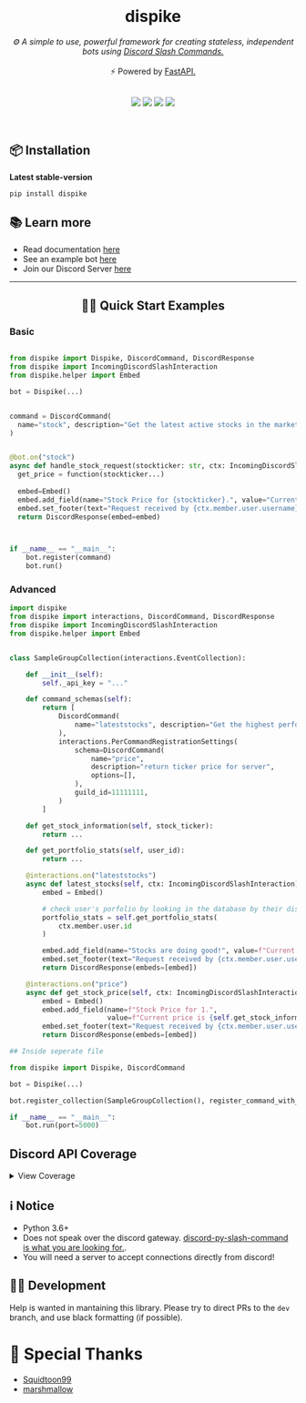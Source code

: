 <div align="center">
<br>
  <h1> dispike </h1>
  <i> ⚙️  A simple to use, powerful framework for creating stateless, independent bots using <a href="https://discord.com/developers/docs/interactions/slash-commands"> Discord Slash Commands.</a> </i>
  <br>
  <br>
    <a > ⚡ Powered by <a href="https://github.com/tiangolo/fastapi"> FastAPI.</a> </a>
  <br>
  <br>
  <p align="center">
    <img src="https://codecov.io/gh/ms7m/dispike/branch/master/graph/badge.svg?token=E5AXLZDP9O">
    <img src="https://github.com/ms7m/dispike/workflows/Test%20Dispike/badge.svg?branch=master">
    <img src="https://img.shields.io/badge/Available%20on%20PyPi-Dispike-blue?logo=pypi&link=%22https://pypi.org/project/dispike%22">
    <img src="https://img.shields.io/badge/dynamic/json?color=blue&label=PyPi%20Version&query=%24.info.version&url=https%3A%2F%2Fpypi.org%2Fpypi%2Fdispike%2Fjson">
  </p>
  <br>
</div>


## 📦 Installation


**Latest stable-version**
```
pip install dispike
```

## 📚 Learn more
- Read documentation [here](https://dispike.ms7m.me)
- See an example bot [here](https://github.com/ms7m/dispike-example)
- Join our Discord Server [here](https://discord.gg/yGgRmEYjju)

***
<div align="center">
<h2> 🧑‍💻 Quick Start Examples </h2>
</div>


### Basic

```python

from dispike import Dispike, DiscordCommand, DiscordResponse
from dispike import IncomingDiscordSlashInteraction
from dispike.helper import Embed

bot = Dispike(...)


command = DiscordCommand(
  name="stock", description="Get the latest active stocks in the market!"
)


@bot.on("stock")
async def handle_stock_request(stockticker: str, ctx: IncomingDiscordSlashInteraction) -> DiscordResponse:
  get_price = function(stockticker...)
  
  embed=Embed()
  embed.add_field(name="Stock Price for {stockticker}.", value="Current price is {get_price}", inline=True)
  embed.set_footer(text="Request received by {ctx.member.user.username}")
  return DiscordResponse(embed=embed)



if __name__ == "__main__":
    bot.register(command)
    bot.run()
```


### Advanced

```python
import dispike
from dispike import interactions, DiscordCommand, DiscordResponse
from dispike import IncomingDiscordSlashInteraction
from dispike.helper import Embed


class SampleGroupCollection(interactions.EventCollection):

    def __init__(self):
        self._api_key = "..."

    def command_schemas(self):
        return [
            DiscordCommand(
                name="lateststocks", description="Get the highest performing stocks in the market currently!"
            ),
            interactions.PerCommandRegistrationSettings(
                schema=DiscordCommand(
                    name="price",
                    description="return ticker price for server",
                    options=[],
                ),
                guild_id=11111111,
            )
        ]

    def get_stock_information(self, stock_ticker):
        return ...

    def get_portfolio_stats(self, user_id):
        return ...

    @interactions.on("lateststocks")
    async def latest_stocks(self, ctx: IncomingDiscordSlashInteraction) -> DiscordResponse:
        embed = Embed()

        # check user's porfolio by looking in the database by their discord ID
        portfolio_stats = self.get_portfolio_stats(
            ctx.member.user.id
        )

        embed.add_field(name="Stocks are doing good!", value=f"Current portfolio is {portfolio_stats}", inline=True)
        embed.set_footer(text="Request received by {ctx.member.user.username}")
        return DiscordResponse(embeds=[embed])

    @interactions.on("price")
    async def get_stock_price(self, ctx: IncomingDiscordSlashInteraction, ticker: str) -> DiscordResponse:
        embed = Embed()
        embed.add_field(name=f"Stock Price for 1.",
                        value=f"Current price is {self.get_stock_information(ticker)}", inline=True)
        embed.set_footer(text="Request received by {ctx.member.user.username}")
        return DiscordResponse(embeds=[embed])

## Inside seperate file

from dispike import Dispike, DiscordCommand

bot = Dispike(...)

bot.register_collection(SampleGroupCollection(), register_command_with_discord=True)

if __name__ == "__main__":
    bot.run(port=5000)
```

## Discord API Coverage
<details><summary>View Coverage</summary>
<p>

| API Endpoint   |      Implementation   |
|----------|:-------------:|
| Get Global Application Commands |  **✅ Implemented** |
| Create Global Application Command |    **✅ Implemented**   |
| Edit Global Application Command |  **✅ Implemented** |
| Delete Global Application Command | **✅ Implemented** |
| Create Guild Application Command | **✅ Implemented** |
| Edit Guild Application Command | **✅ Implemented** |
| Delete Guild Application Command | **✅ Implemented** |
| Create Interaction Response | **✅ Implemented** |
| Edit Original Interaction Response | **✅ Implemented**|
| Delete Original Interaction Response | **✅ Implemented** |
| Create Followup Message |**✅ Implemented** |
| Edit Followup Message | **✅ Implemented** |
| Delete Followup Message | **✅ Implemented** |
| Data Models and Types | **✅ Implemented** |
| ApplicationCommand | **✅ Implemented** |
| ApplicationCommandOption | **✅ Implemented** |
| ApplicationCommandOptionType | **✅ Implemented** |
| ApplicationCommandOptionChoice | **✅ Implemented** |
| Interaction | **✅ Implemented** |
| Interaction Response | **✅ Implemented** |
| Message Components | **✅ Implemented** |
| Buttons (Message Components) | **✅ Implemented** |
| Action Rows (Message Components) | **✅ Implemented** |
| Message Select (Message Components) | **✅ Implemented** |

</p>
</details>

## ℹ️ Notice

- Python 3.6+
- Does not speak over the discord gateway. [discord-py-slash-command is what you are looking for.](https://github.com/eunwoo1104/discord-py-slash-command). 
- You will need a server to accept connections directly from discord!


## 🧑‍💻 Development

Help is wanted in mantaining this library. Please try to direct PRs to the ``dev`` branch, and use black formatting (if possible).

# 🎉 Special Thanks
- [Squidtoon99](https://github.com/Squidtoon99)
- [marshmallow](https://github.com/mrshmllow)
